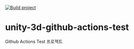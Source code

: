 [![Build project](https://github.com/Dev-PunChi/unity-3d-github-actions-test/actions/workflows/main.yml/badge.svg?branch=main)](https://github.com/Dev-PunChi/unity-3d-github-actions-test/actions/workflows/main.yml)
# unity-3d-github-actions-test
 Github Actions Test 프로젝트
